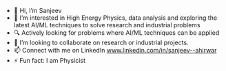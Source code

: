 - 👋 Hi, I’m Sanjeev
- 👀 I’m interested in High Energy Physics, data analysis and exploring the latest AI/ML techniques to solve research and industrial problems
- 🔍 Actively looking for problems where AI/ML techniques can be applied 
- 💞️ I’m looking to collaborate on research or industrial projects.
- 📫 Connect with me on LinkedIn www.linkedin.com/in/sanjeev--ahirwar
- ⚡ Fun fact: I am Physicist

<!---
Sanjeev1905/Sanjeev1905 is a ✨ special ✨ repository because its `README.md` (this file) appears on your GitHub profile.
You can click the Preview link to take a look at your changes.
--->
